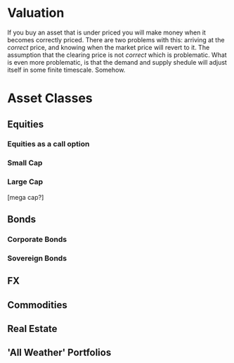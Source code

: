 # Valuation

If you buy an asset that is under priced you will make money when it becomes correctly priced. There are two problems with this: arriving at the _correct_ price, and knowing when the market price will revert to it. The assumption that the clearing price is not _correct_ which is problematic. What is even more problematic, is that   the demand and supply shedule will adjust itself in some finite timescale. Somehow.

# Asset Classes

## Equities

### Equities as a call option 



### Small Cap

### Large Cap
[mega cap?]

## Bonds

### Corporate Bonds

### Sovereign Bonds

## FX

## Commodities

## Real Estate

## 'All Weather' Portfolios


